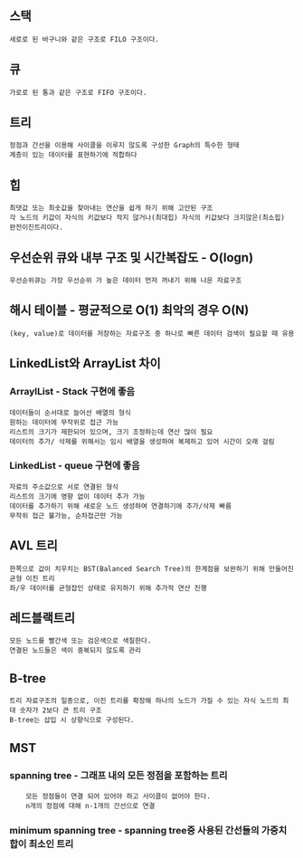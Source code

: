 ## 스택
 	세로로 된 바구니와 같은 구조로 FILO 구조이다.
## 큐 
	가로로 된 통과 같은 구조로 FIFO 구조이다.
## 트리
	정점과 간선을 이용해 사이클을 이루지 않도록 구성한 Graph의 특수한 형태
	계층이 있는 데이터를 표현하기에 적합하다
## 힙
	최댓값 또는 최솟값을 찾아내는 연산을 쉽게 하기 위해 고안된 구조
	각 노드의 키값이 자식의 키값보다 작지 않거나(최대힙) 자식의 키값보다 크지않은(최소힙) 완전이진트리이다.

## 우선순위 큐와 내부 구조 및 시간복잡도 - O(logn)
	우선순위큐는 가장 우선순위 가 높은 데이터 먼저 꺼내기 위해 나온 자료구조

## 해시 테이블 -  평균적으로 O(1) 최악의 경우 O(N)
	(key, value)로 데이터를 저장하는 자료구조 중 하나로 빠른 데이터 검색이 필요할 때 유용

## LinkedList와 ArrayList 차이
### ArraylList - Stack 구현에 좋음
	데이터들이 순서대로 늘어선 배열의 형식
	원하는 데이터에 무작위로 접근 가능
	리스트의 크기가 제한되어 있으며, 크기 조정하는데 연산 많이 필요
	데이터의 추가/ 삭제를 위해서는 임시 배열을 생성하여 복제하고 있어 시간이 오래 걸림
### LinkedList - queue 구현에 좋음
	자료의 주소값으로 서로 연결된 형식
	리스트의 크기에 영향 없이 데이터 추가 가능
	데이터를 추가하기 위해 새로운 노드 생성하여 연결하기에 추가/삭제 빠름
	무작위 접근 불가능, 순차접근만 가능

## AVL 트리
	한쪽으로 값이 치우치는 BST(Balanced Search Tree)의 한계점을 보완하기 위해 만들어진 균형 이진 트리
	좌/우 데이터를 균형잡인 상태로 유지하기 위해 추가적 연산 진행
## 레드블랙트리
	모든 노드를 빨간색 또는 검은색으로 색칠한다.
	연결된 노드들은 색이 중복되지 않도록 관리

## B-tree
	트리 자료구조의 일종으로, 이진 트리를 확장해 하나의 노드가 가질 수 있는 자식 노드의 최대 숫자가 2보다 큰 트리 구조
	B-tree는 삽입 시 상향식으로 구성된다.
## MST
### spanning tree - 그래프 내의 모든 정점을 포함하는 트리
		모든 정점들이 연결 되어 있어야 하고 사이클이 없어야 한다.
		n개의 정점에 대해 n-1개의 간선으로 연결
### minimum spanning tree - spanning tree중 사용된 간선들의 가중치 합이 최소인 트리
	
